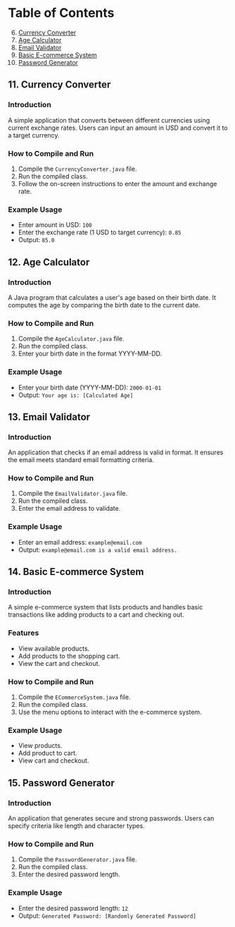 # Table of Contents
6. [Currency Converter](#11-currency-converter)
7. [Age Calculator](#12-age-calculator)
8. [Email Validator](#13-email-validator)
9. [Basic E-commerce System](#14-basic-e-commerce-system)
10. [Password Generator](#15-password-generator)

## 11. Currency Converter
### Introduction
A simple application that converts between different currencies using current exchange rates. Users can input an amount in USD and convert it to a target currency.

### How to Compile and Run
1. Compile the `CurrencyConverter.java` file.
2. Run the compiled class.
3. Follow the on-screen instructions to enter the amount and exchange rate.

### Example Usage
- Enter amount in USD: `100`
- Enter the exchange rate (1 USD to target currency): `0.85`
- Output: `85.0`

## 12. Age Calculator
### Introduction
A Java program that calculates a user's age based on their birth date. It computes the age by comparing the birth date to the current date.

### How to Compile and Run
1. Compile the `AgeCalculator.java` file.
2. Run the compiled class.
3. Enter your birth date in the format YYYY-MM-DD.

### Example Usage
- Enter your birth date (YYYY-MM-DD): `2000-01-01`
- Output: `Your age is: [Calculated Age]`

## 13. Email Validator
### Introduction
An application that checks if an email address is valid in format. It ensures the email meets standard email formatting criteria.

### How to Compile and Run
1. Compile the `EmailValidator.java` file.
2. Run the compiled class.
3. Enter the email address to validate.

### Example Usage
- Enter an email address: `example@email.com`
- Output: `example@email.com is a valid email address.`

## 14. Basic E-commerce System
### Introduction
A simple e-commerce system that lists products and handles basic transactions like adding products to a cart and checking out.

### Features
- View available products.
- Add products to the shopping cart.
- View the cart and checkout.

### How to Compile and Run
1. Compile the `ECommerceSystem.java` file.
2. Run the compiled class.
3. Use the menu options to interact with the e-commerce system.

### Example Usage
- View products.
- Add product to cart.
- View cart and checkout.

## 15. Password Generator
### Introduction
An application that generates secure and strong passwords. Users can specify criteria like length and character types.

### How to Compile and Run
1. Compile the `PasswordGenerator.java` file.
2. Run the compiled class.
3. Enter the desired password length.

### Example Usage
- Enter the desired password length: `12`
- Output: `Generated Password: [Randomly Generated Password]`

